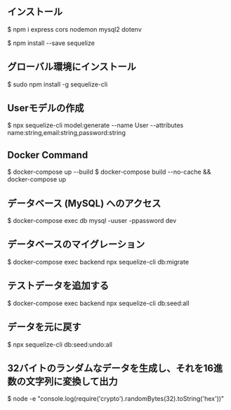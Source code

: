 ## インストール
$ npm i express cors nodemon mysql2 dotenv

$ npm install --save sequelize

## グローバル環境にインストール

$ sudo npm install -g sequelize-cli

## Userモデルの作成

$ npx sequelize-cli model:generate --name User --attributes name:string,email:string,password:string

## Docker Command
$ docker-compose up --build
$ docker-compose build --no-cache && docker-compose up

## データベース (MySQL) へのアクセス
$ docker-compose exec db mysql -uuser -ppassword dev

## データベースのマイグレーション
$ docker-compose exec backend npx sequelize-cli db:migrate

## テストデータを追加する
$ docker-compose exec backend npx sequelize-cli db:seed:all

## データを元に戻す
$ npx sequelize-cli db:seed:undo:all

## 32バイトのランダムなデータを生成し、それを16進数の文字列に変換して出力
$ node -e "console.log(require('crypto').randomBytes(32).toString('hex'))"
